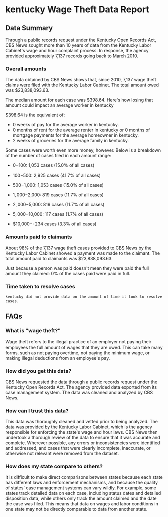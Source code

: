# kentucky Wage Theft Data Report

## Data Summary

Through a public records request under the Kentucky Open Records Act, CBS News sought more than 10 years of data from the Kentucky Labor Cabinet's wage and hour complaint process. In response, the agency provided approximately 7,137 records going back to March 2010.



### Overall amounts

The data obtained by CBS News shows that, since 2010, 7,137 wage theft claims were filed with the Kentucky Labor Cabinet. The total amount owed was $23,838,093.63.

The median amount for each case was $398.64. Here's how losing that amount could impact an average worker in kentucky

$398.64 is the equivalent of: 
* 0 weeks of pay for the average worker in kentucky.
* 0 months of rent for the average renter in kentucky or 0 months of mortgage payments for the average homeowner in kentucky.
* 2 weeks of groceries for the average family in kentucky.

Some cases were worth even more money, however. Below is a breakdown of the number of cases filed in each amount range: 

* $0-$100: 1,053 cases (15.0% of all cases)

* $100-$500: 2,925 cases (41.7% of all cases)

* $500-$1,000: 1,053 cases (15.0% of all cases)

* $1,000-$2,000: 819 cases (11.7% of all cases)

* $2,000-$5,000: 819 cases (11.7% of all cases)

* $5,000-$10,000: 117 cases (1.7% of all cases)

* $10,000+: 234 cases (3.3% of all cases)



### Amounts paid to claimants

About 98% of the 7,137 wage theft cases provided to CBS News by the Kentucky Labor Cabinet showed a payment was made to the claimant. The total amount paid to claimants was $23,838,093.63.


Just because a person was paid doesn't mean they were paid the full amount they claimed: 0% of the cases paid were paid in full.



### Time taken to resolve cases

    kentucky did not provide data on the amount of time it took to resolve cases.


## FAQs

### What is "wage theft?"

Wage theft refers to the illegal practice of an employer not paying their employees the full amount of wages that they are owed. This can take many forms, such as not paying overtime, not paying the minimum wage, or making illegal deductions from an employee's pay.

###  How did you get this data?

CBS News requested the data through a public records request under the Kentucky Open Records Act. The agency provided data exported from its case management system. The data was cleaned and analyzed by CBS News.

### How can I trust this data? 

This data was thoroughly cleaned and vetted prior to being analyzed. The data was provided by the Kentucky Labor Cabinet, which is the agency responsible for enforcing the state's wage and hour laws. CBS News then undertook a thorough review of the data to ensure that it was accurate and complete. Wherever possible, any errors or inconsistencies were identified and addressed, and cases that were clearly incomplete, inaccurate, or otherwise not relevant were removed from the dataset.

### How does my state compare to others? 

It is difficult to make direct comparisons between states because each state has different laws and enforcement mechanisms, and because the quality of states' case management systems can vary wildly. For example, some states track detailed data on each case, including status dates and detailed disposition data, while others only track the amount claimed and the date the case was filed. This means that data on wages and labor conditions in one state may not be directly comparable to data from another state.